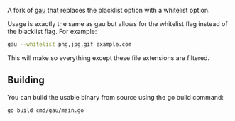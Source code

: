 A fork of [gau](https://github.com/lc/gau) that replaces the blacklist option with a whitelist option.

Usage is exactly the same as gau but allows for the whitelist flag instead of the blacklist flag.
For example: 
```sh
gau --whitelist png,jpg,gif example.com
```

This will make so everything except these file extensions are filtered.

## Building
You can build the usable binary from source using the go build command:
```sh
go build cmd/gau/main.go
```
